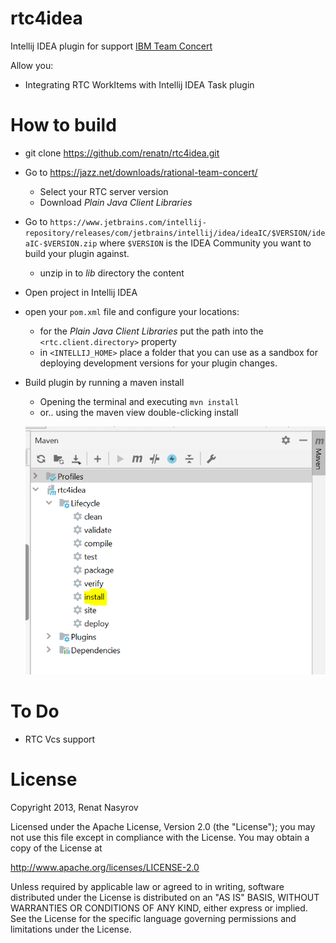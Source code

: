 rtc4idea
========

Intellij IDEA plugin for support <a href="http://www-03.ibm.com/software/products/en/rtc/">IBM Team Concert</a>


Allow you:

- Integrating RTC WorkItems with Intellij IDEA Task plugin

How to build
============

- git clone https://github.com/renatn/rtc4idea.git
- Go to https://jazz.net/downloads/rational-team-concert/
    - Select your RTC server version
    - Download *Plain Java Client Libraries*
- Go to `https://www.jetbrains.com/intellij-repository/releases/com/jetbrains/intellij/idea/ideaIC/$VERSION/ideaIC-$VERSION.zip` where `$VERSION` is the IDEA Community you want to build your plugin  against. 
    - unzip in to *lib* directory the content
- Open project in Intellij IDEA
- open your `pom.xml` file and configure your locations:
    - for the  *Plain Java Client Libraries* put the path into the `<rtc.client.directory>`  property
    - in `<INTELLIJ_HOME>` place a folder that you can use as a sandbox for deploying development versions for your plugin changes.
- Build plugin by running a maven install
    - Opening the terminal and executing `mvn install`
    - or.. using the maven view double-clicking install
    
    ![install option](imgs/mvn%20install.PNG)

To Do
=====

* RTC Vcs support 

License
=======

Copyright 2013, Renat Nasyrov

Licensed under the Apache License, Version 2.0 (the "License");
you may not use this file except in compliance with the License.
You may obtain a copy of the License at

http://www.apache.org/licenses/LICENSE-2.0

Unless required by applicable law or agreed to in writing, software
distributed under the License is distributed on an "AS IS" BASIS,
WITHOUT WARRANTIES OR CONDITIONS OF ANY KIND, either express or implied.
See the License for the specific language governing permissions and
limitations under the License.